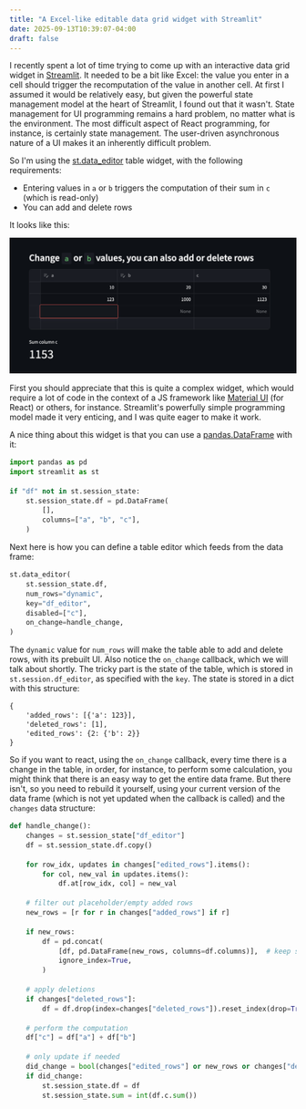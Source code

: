 ```yaml
---
title: "A Excel-like editable data grid widget with Streamlit"
date: 2025-09-13T10:39:07-04:00
draft: false
---
```


I recently spent a lot of time trying to come up with an interactive data grid
widget in [Streamlit](https://streamlit.io). It needed to be a bit like Excel:
the value you enter in a cell should trigger the recomputation of the value in
another cell. At first I assumed it would be relatively easy, but given the
powerful state management model at the heart of Streamlit, I found out that it
wasn't. State management for UI programming remains a hard problem, no matter
what is the environment. The most difficult aspect of React programming, for
instance, is certainly state management. The user-driven asynchronous nature of
a UI makes it an inherently difficult problem.

So I'm using the
[st.data_editor](https://docs.streamlit.io/develop/api-reference/data/st.data_editor)
table widget, with the following requirements:

* Entering values in `a` or `b` triggers the computation of their sum in `c`
  (which is read-only)
* You can add and delete rows

It looks like this:

![](/images/streamlit-datatable.png)

First you should appreciate that this is quite a complex widget, which would
require a lot of code in the context of a JS framework like [Material
UI](https://mui.com/x/react-data-grid/) (for React) or others, for instance.
Streamlit's powerfully simple programming model made it very enticing, and I was
quite eager to make it work.

A nice thing about this widget is that you can use a
[pandas.DataFrame](https://pandas.pydata.org/docs/reference/api/pandas.DataFrame.html)
with it:

```python
import pandas as pd
import streamlit as st

if "df" not in st.session_state:
    st.session_state.df = pd.DataFrame(
        [],
        columns=["a", "b", "c"],
    )
```

Next here is how you can define a table editor which feeds from the data frame:

```python
st.data_editor(
    st.session_state.df,
    num_rows="dynamic",
    key="df_editor",
    disabled=["c"],
    on_change=handle_change,
)
```

The `dynamic` value for `num_rows` will make the table able to add and delete
rows, with its prebuilt UI. Also notice the `on_change` callback, which we will
talk about shortly. The tricky part is the state of the table, which is stored
in `st.session.df_editor`, as specified with the `key`. The state is stored in a
dict with this structure:

```
{
    'added_rows': [{'a': 123}],
    'deleted_rows': [1],
    'edited_rows': {2: {'b': 2}}
}
```

So if you want to react, using the `on_change` callback, every time there is a
change in the table, in order, for instance, to perform some calculation, you
might think that there is an easy way to get the entire data frame. But there
isn't, so you need to rebuild it yourself, using your current version of the
data frame (which is not yet updated when the callback is called) and the
`changes` data structure:

```python
def handle_change():
    changes = st.session_state["df_editor"]
    df = st.session_state.df.copy()

    for row_idx, updates in changes["edited_rows"].items():
        for col, new_val in updates.items():
            df.at[row_idx, col] = new_val

    # filter out placeholder/empty added rows
    new_rows = [r for r in changes["added_rows"] if r]

    if new_rows:
        df = pd.concat(
            [df, pd.DataFrame(new_rows, columns=df.columns)],  # keep schema
            ignore_index=True,
        )

    # apply deletions
    if changes["deleted_rows"]:
        df = df.drop(index=changes["deleted_rows"]).reset_index(drop=True)

    # perform the computation
    df["c"] = df["a"] + df["b"]

    # only update if needed
    did_change = bool(changes["edited_rows"] or new_rows or changes["deleted_rows"])
    if did_change:
        st.session_state.df = df
        st.session_state.sum = int(df.c.sum())
```
